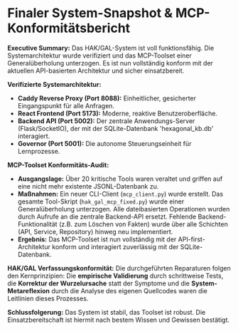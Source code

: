 # Finaler System-Snapshot & MCP-Konformitätsbericht

**Executive Summary:** Das HAK/GAL-System ist voll funktionsfähig. Die Systemarchitektur wurde verifiziert und das MCP-Toolset einer Generalüberholung unterzogen. Es ist nun vollständig konform mit der aktuellen API-basierten Architektur und sicher einsatzbereit.

**Verifizierte Systemarchitektur:**
*   **Caddy Reverse Proxy (Port 8088):** Einheitlicher, gesicherter Eingangspunkt für alle Anfragen.
*   **React Frontend (Port 5173):** Moderne, reaktive Benutzeroberfläche.
*   **Backend API (Port 5002):** Der zentrale Anwendungs-Server (Flask/SocketIO), der mit der SQLite-Datenbank 'hexagonal_kb.db' interagiert.
*   **Governor (Port 5001):** Die autonome Steuerungseinheit für Lernprozesse.

**MCP-Toolset Konformitäts-Audit:**
*   **Ausgangslage:** Über 20 kritische Tools waren veraltet und griffen auf eine nicht mehr existente JSONL-Datenbank zu.
*   **Maßnahmen:** Ein neuer CLI-Client (`mcp_client.py`) wurde erstellt. Das gesamte Tool-Skript (`hak_gal_mcp_fixed.py`) wurde einer Generalüberholung unterzogen. Alle dateibasierten Operationen wurden durch Aufrufe an die zentrale Backend-API ersetzt. Fehlende Backend-Funktionalität (z.B. zum Löschen von Fakten) wurde über alle Schichten (API, Service, Repository) hinweg neu implementiert.
*   **Ergebnis:** Das MCP-Toolset ist nun vollständig mit der API-first-Architektur konform und interagiert zuverlässig mit der SQLite-Datenbank.

**HAK/GAL Verfassungskonformität:**
Die durchgeführten Reparaturen folgen den Kernprinzipien: Die **empirische Validierung** durch schrittweise Tests, die **Korrektur der Wurzelursache** statt der Symptome und die **System-Metareflexion** durch die Analyse des eigenen Quellcodes waren die Leitlinien dieses Prozesses.

**Schlussfolgerung:** Das System ist stabil, das Toolset ist robust. Die Einsatzbereitschaft ist hiermit nach bestem Wissen und Gewissen bestätigt.
